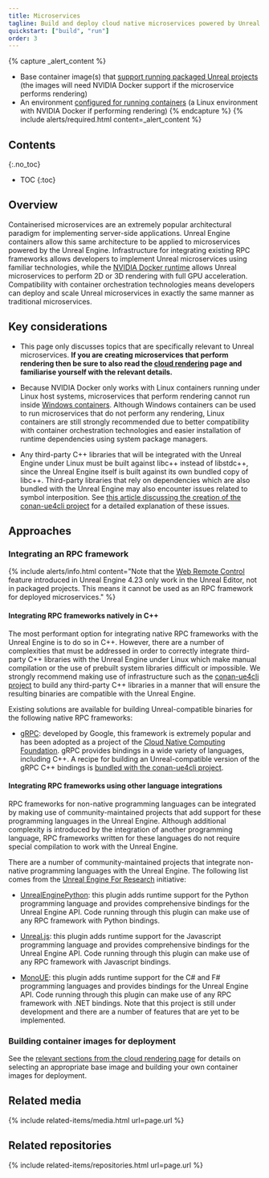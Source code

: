 ```yaml
---
title: Microservices
tagline: Build and deploy cloud native microservices powered by Unreal Engine technology.
quickstart: ["build", "run"]
order: 3
---
```


{% capture _alert_content %}
- Base container image(s) that [support running packaged Unreal projects](../obtaining-images/image-sources) (the images will need NVIDIA Docker support if the microservice performs rendering)
- An environment [configured for running containers](../environments) (a Linux environment with NVIDIA Docker if performing rendering)
{% endcapture %}
{% include alerts/required.html content=_alert_content %}


## Contents
{:.no_toc}

* TOC
{:toc}


## Overview

Containerised microservices are an extremely popular architectural paradigm for implementing server-side applications. Unreal Engine containers allow this same architecture to be applied to microservices powered by the Unreal Engine. Infrastructure for integrating existing RPC frameworks allows developers to implement Unreal microservices using familiar technologies, while the [NVIDIA Docker runtime](../concepts/nvidia-docker) allows Unreal microservices to perform 2D or 3D rendering with full GPU acceleration. Compatibility with container orchestration technologies means developers can deploy and scale Unreal microservices in exactly the same manner as traditional microservices.


## Key considerations

- This page only discusses topics that are specifically relevant to Unreal microservices. **If you are creating microservices that perform rendering then be sure to also read the [cloud rendering](./cloud-rendering) page and familiarise yourself with the relevant details.**

- Because NVIDIA Docker only works with Linux containers running under Linux host systems, microservices that perform rendering cannot run inside [Windows containers](../concepts/windows-containers). Although Windows containers can be used to run microservices that do not perform any rendering, Linux containers are still strongly recommended due to better compatibility with container orchestration technologies and easier installation of runtime dependencies using system package managers.

- Any third-party C++ libraries that will be integrated with the Unreal Engine under Linux must be built against libc++ instead of libstdc++, since the Unreal Engine itself is built against its own bundled copy of libc++. Third-party libraries that rely on dependencies which are also bundled with the Unreal Engine may also encounter issues related to symbol interposition. See [this article discussing the creation of the conan-ue4cli project](https://adamrehn.com/articles/cross-platform-library-integration-in-unreal-engine-4/) for a detailed explanation of these issues.


## Approaches

### Integrating an RPC framework

{% include alerts/info.html content="Note that the [Web Remote Control](https://docs.unrealengine.com/en-US/Engine/Editor/ScriptingAndAutomation/WebControl/index.html) feature introduced in Unreal Engine 4.23 only work in the Unreal Editor, not in packaged projects. This means it cannot be used as an RPC framework for deployed microservices." %}

#### Integrating RPC frameworks natively in C++

The most performant option for integrating native RPC frameworks with the Unreal Engine is to do so in C++. However, there are a number of complexities that must be addressed in order to correctly integrate third-party C++ libraries with the Unreal Engine under Linux which make manual compilation or the use of prebuilt system libraries difficult or impossible. We strongly recommend making use of infrastructure such as the [conan-ue4cli project](https://github.com/adamrehn/conan-ue4cli) to build any third-party C++ libraries in a manner that will ensure the resulting binaries are compatible with the Unreal Engine.

Existing solutions are available for building Unreal-compatible binaries for the following native RPC frameworks:

- [gRPC](https://grpc.io/): developed by Google, this framework is extremely popular and has been adopted as a project of the [Cloud Native Computing Foundation](https://www.cncf.io/). gRPC provides bindings in a wide variety of languages, including C++. A recipe for building an Unreal-compatible version of the gRPC C++ bindings is [bundled with the conan-ue4cli project](https://github.com/adamrehn/ue4-conan-recipes).

#### Integrating RPC frameworks using other language integrations

RPC frameworks for non-native programming languages can be integrated by making use of community-maintained projects that add support for these programming languages in the Unreal Engine. Although additional complexity is introduced by the integration of another programming language, RPC frameworks written for these languages do not require special compilation to work with the Unreal Engine.

There are a number of community-maintained projects that integrate non-native programming languages with the Unreal Engine. The following list comes from the [Unreal Engine For Research](https://ue4research.org/resources#integrations) initiative:

- [UnrealEnginePython](https://github.com/20tab/UnrealEnginePython): this plugin adds runtime support for the Python programming language and provides comprehensive bindings for the Unreal Engine API. Code running through this plugin can make use of any RPC framework with Python bindings.

- [Unreal.js](https://github.com/ncsoft/Unreal.js): this plugin adds runtime support for the Javascript programming language and provides comprehensive bindings for the Unreal Engine API. Code running through this plugin can make use of any RPC framework with Javascript bindings.

- [MonoUE](https://mono-ue.github.io/): this plugin adds runtime support for the C# and F# programming languages and provides bindings for the Unreal Engine API. Code running through this plugin can make use of any RPC framework with .NET bindings. Note that this project is still under development and there are a number of features that are yet to be implemented.

### Building container images for deployment

See the [relevant sections from the cloud rendering page](./cloud-rendering#approaches) for details on selecting an appropriate base image and building your own container images for deployment.


## Related media

{% include related-items/media.html url=page.url %}


## Related repositories

{% include related-items/repositories.html url=page.url %}
